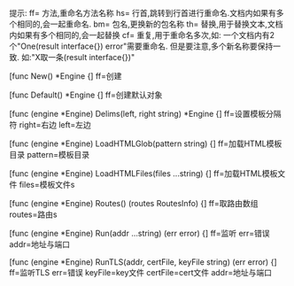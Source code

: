 提示:
ff= 方法,重命名方法名称
hs= 行首,跳转到行首进行重命名.文档内如果有多个相同的,会一起重命名.
bm= 包名,更换新的包名称
th= 替换,用于替换文本,文档内如果有多个相同的,会一起替换
cf= 重复,用于重命名多次,如: 一个文档内有2个"One(result interface{}) error"需要重命名.
    但是要注意,多个新名称要保持一致. 如:"X取一条(result interface{})"


[func New() *Engine {]
ff=创建

[func Default() *Engine {]
ff=创建默认对象

[func (engine *Engine) Delims(left, right string) *Engine {]
ff=设置模板分隔符
right=右边
left=左边

[func (engine *Engine) LoadHTMLGlob(pattern string) {]
ff=加载HTML模板目录
pattern=模板目录

[func (engine *Engine) LoadHTMLFiles(files ...string) {]
ff=加载HTML模板文件
files=模板文件s

[func (engine *Engine) Routes() (routes RoutesInfo) {]
ff=取路由数组
routes=路由s

[func (engine *Engine) Run(addr ...string) (err error) {]
ff=监听
err=错误
addr=地址与端口

[func (engine *Engine) RunTLS(addr, certFile, keyFile string) (err error) {]
ff=监听TLS
err=错误
keyFile=key文件
certFile=cert文件
addr=地址与端口
